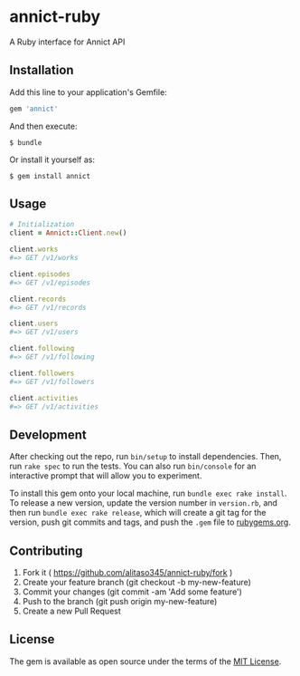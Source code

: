# annict-ruby

A Ruby interface for Annict API

## Installation

Add this line to your application's Gemfile:

```ruby
gem 'annict'
```

And then execute:

    $ bundle

Or install it yourself as:

    $ gem install annict

## Usage

```ruby
# Initialization
client = Annict::Client.new()

client.works
#=> GET /v1/works

client.episodes
#=> GET /v1/episodes

client.records
#=> GET /v1/records

client.users
#=> GET /v1/users

client.following
#=> GET /v1/following

client.followers
#=> GET /v1/followers

client.activities
#=> GET /v1/activities
```

## Development

After checking out the repo, run `bin/setup` to install dependencies. Then, run `rake spec` to run the tests. You can also run `bin/console` for an interactive prompt that will allow you to experiment.

To install this gem onto your local machine, run `bundle exec rake install`. To release a new version, update the version number in `version.rb`, and then run `bundle exec rake release`, which will create a git tag for the version, push git commits and tags, and push the `.gem` file to [rubygems.org](https://rubygems.org).

## Contributing

1. Fork it ( https://github.com/alitaso345/annict-ruby/fork )
2. Create your feature branch (git checkout -b my-new-feature)
3. Commit your changes (git commit -am 'Add some feature')
4. Push to the branch (git push origin my-new-feature)
5. Create a new Pull Request

## License

The gem is available as open source under the terms of the [MIT License](http://opensource.org/licenses/MIT).

